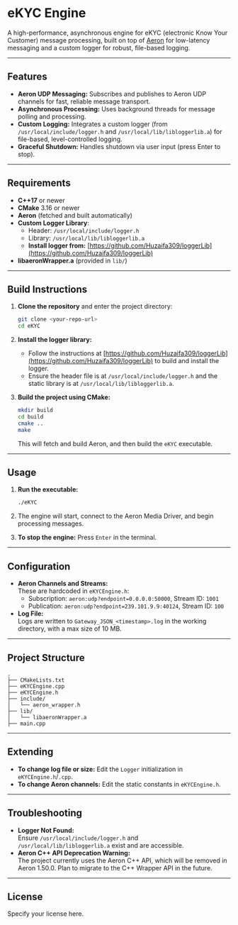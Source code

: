 # eKYC Engine

A high-performance, asynchronous engine for eKYC (electronic Know Your Customer) message processing, built on top of [Aeron](https://github.com/aeron-io/aeron) for low-latency messaging and a custom logger for robust, file-based logging.

---

## Features

- **Aeron UDP Messaging:** Subscribes and publishes to Aeron UDP channels for fast, reliable message transport.
- **Asynchronous Processing:** Uses background threads for message polling and processing.
- **Custom Logging:** Integrates a custom logger (from `/usr/local/include/logger.h` and `/usr/local/lib/libloggerlib.a`) for file-based, level-controlled logging.
- **Graceful Shutdown:** Handles shutdown via user input (press Enter to stop).

---

## Requirements

- **C++17** or newer
- **CMake** 3.16 or newer
- **Aeron** (fetched and built automatically)
- **Custom Logger Library**:
  - Header: `/usr/local/include/logger.h`
  - Library: `/usr/local/lib/libloggerlib.a`
  - **Install logger from:** [https://github.com/Huzaifa309/loggerLib](https://github.com/Huzaifa309/loggerLib)
- **libaeronWrapper.a** (provided in `lib/`)

---

## Build Instructions

1. **Clone the repository** and enter the project directory:
   ```sh
   git clone <your-repo-url>
   cd eKYC
   ```

2. **Install the logger library:**
   - Follow the instructions at [https://github.com/Huzaifa309/loggerLib](https://github.com/Huzaifa309/loggerLib) to build and install the logger.
   - Ensure the header file is at `/usr/local/include/logger.h` and the static library is at `/usr/local/lib/libloggerlib.a`.

3. **Build the project using CMake:**
   ```sh
   mkdir build
   cd build
   cmake ..
   make
   ```

   This will fetch and build Aeron, and then build the `eKYC` executable.

---

## Usage

1. **Run the executable:**
   ```sh
   ./eKYC
   ```

2. The engine will start, connect to the Aeron Media Driver, and begin processing messages.
3. **To stop the engine:** Press `Enter` in the terminal.

---

## Configuration

- **Aeron Channels and Streams:**  
  These are hardcoded in `eKYCEngine.h`:
  - Subscription: `aeron:udp?endpoint=0.0.0.0:50000`, Stream ID: `1001`
  - Publication: `aeron:udp?endpoint=239.101.9.9:40124`, Stream ID: `100`
- **Log File:**  
  Logs are written to `Gateway_JSON_<timestamp>.log` in the working directory, with a max size of 10 MB.

---

## Project Structure

```
.
├── CMakeLists.txt
├── eKYCEngine.cpp
├── eKYCEngine.h
├── include/
│   └── aeron_wrapper.h
├── lib/
│   └── libaeronWrapper.a
├── main.cpp
```

---

## Extending

- **To change log file or size:** Edit the `Logger` initialization in `eKYCEngine.h`/`.cpp`.
- **To change Aeron channels:** Edit the static constants in `eKYCEngine.h`.

---

## Troubleshooting

- **Logger Not Found:**  
  Ensure `/usr/local/include/logger.h` and `/usr/local/lib/libloggerlib.a` exist and are accessible.
- **Aeron C++ API Deprecation Warning:**  
  The project currently uses the Aeron C++ API, which will be removed in Aeron 1.50.0. Plan to migrate to the C++ Wrapper API in the future.

---

## License

Specify your license here. 